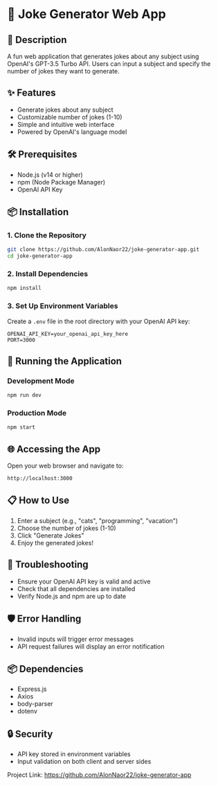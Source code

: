 # 🤖 Joke Generator Web App

## 📝 Description
A fun web application that generates jokes about any subject using OpenAI's GPT-3.5 Turbo API. Users can input a subject and specify the number of jokes they want to generate.

## ✨ Features
- Generate jokes about any subject
- Customizable number of jokes (1-10)
- Simple and intuitive web interface
- Powered by OpenAI's language model

## 🛠 Prerequisites
- Node.js (v14 or higher)
- npm (Node Package Manager)
- OpenAI API Key

## 📦 Installation

### 1. Clone the Repository
```bash
git clone https://github.com/AlonNaor22/joke-generator-app.git
cd joke-generator-app
```

### 2. Install Dependencies
```bash
npm install
```

### 3. Set Up Environment Variables
Create a `.env` file in the root directory with your OpenAI API key:
```
OPENAI_API_KEY=your_openai_api_key_here
PORT=3000
```

## 🚀 Running the Application

### Development Mode
```bash
npm run dev
```

### Production Mode
```bash
npm start
```

## 🌐 Accessing the App
Open your web browser and navigate to:
```
http://localhost:3000
```

## 📋 How to Use
1. Enter a subject (e.g., "cats", "programming", "vacation")
2. Choose the number of jokes (1-10)
3. Click "Generate Jokes"
4. Enjoy the generated jokes!

## 🔧 Troubleshooting
- Ensure your OpenAI API key is valid and active
- Check that all dependencies are installed
- Verify Node.js and npm are up to date

## 🛡 Error Handling
- Invalid inputs will trigger error messages
- API request failures will display an error notification

## 📦 Dependencies
- Express.js
- Axios
- body-parser
- dotenv

## 🔒 Security
- API key stored in environment variables
- Input validation on both client and server sides


Project Link: https://github.com/AlonNaor22/joke-generator-app
